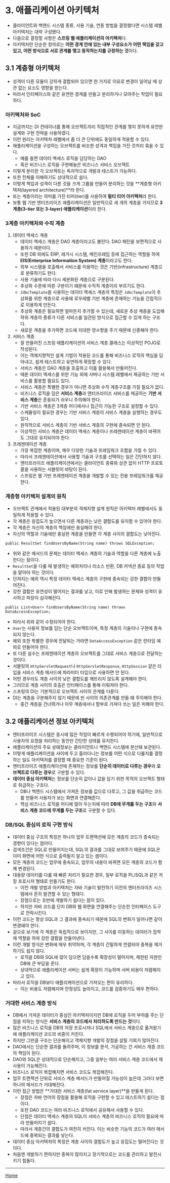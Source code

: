 # 3. 애플리케이션 아키텍처

- 클라이언트와 백엔드 시스템 종류, 사용 기술, 연동 방법을 결정했다면 시스템 레벨 아키텍처는 대략 구성됐다.
- 다음으로 결정할 사항은 **스프링 웹 애플리케이션의 아키텍처**다.
- 아키텍처란 단순한 정의로는 **어떤 경계 안에 있는 내부 구성요소가 어떤 책임을 갖고 있고, 어떤 방식으로 서로 관계를 맺고 동작하는지를 규정하는 것**이다.
  
## 3.1 계층형 아키텍처

- 성격이 다른 모듈이 강하게 결합되어 있으면 한 가지로 이유로 변경이 일어날 때 상관 없는 요소도 영향을 받는다.
- 따라서 인터페이스와 같은 유연한 경계를 만들고 분리하거나 모아주는 작업이 필요하다.

### 아키텍처와 SoC

- 지금까지는 DI 컨테이너를 통해 오브젝트끼리 직접적인 관계를 맺지 못하게 유연한 설계와 구현 전략을 사용하였다.
- 이런 원리는 아키텍처 레벨에서 좀 더 큰 단위에도 동일하게 적용할 수 있다.
- 애플리케이션을 구성하는 오브젝트를 비슷한 성격과 책임을 가진 것끼리 묶을 수 있다.
    - 예를 들면 데이터 액세스 로직을 담당하는 DAO
    - 혹은 비즈니스 로직을 구현해놓은 비즈니스 서비스 오브젝트
- 이렇게 분리한 각 오브젝트는 독자적으로 개발과 테스트가 가능하다.
- 또한 전체를 이해하기도 상대적으로 쉽다.
- 이렇게 책임과 성격이 다른 것을 크게 그룹을 만들어 분리하는 것을 **계층형 아키텍처(layered architecture)**라 한다.
- 또는 계층이라는 의미를 가진 티어(tier)를 사용하여 **멀티 티어 아키텍처**라 한다.
- 보통 웹 기반 엔터프라이즈 애플리케이션은 일반적으로 세 개의 계층을 가지므로 **3계층(3-tier 또는 3-layer) 애플리케이션**이라 한다.

### 3계층 아키텍처와 수직 계층

1. 데이터 액세스 계층
    - 데이터 액세스 계층은 DAO 계층이라고도 불린다. DAO 패턴을 보편적으로 사용하기 때문이다.
    - 또한 DB 외에도 ERP, 레거시 시스템, 메인프레임 등에 접근하는 역할을 하여 **EIS(Enterprise Information System) 계층**이라고도 한다.
    - 외부 시스템을 호출해서 서비스를 이용하는 것은 기반(infrastructure) 계층으로 분류하기도 한다.
    - 사용 기술에 따라 다시 세분화된 계층으로 구분된다.
    - 추상화 수준에 따른 구분이기 떄문에 수직적 계층이라 부르기도 한다.
    - `JdbcTemplate`을 사용하는 데이터 액세스 계층의 특징은 `JdbcTemplate`이 추상화를 위한 계층으로 사용돼 로우레벨 기반 계층에 존재하는 기능을 간접적으로 이용하게 만든다.
    - 추상화 계층은 필요하면 얼마든지 추가할 수 있는데, 새로운 추상 계층을 도입해 하위 계층의 종류가 다른 서비스를 일관된 방식으로 접근할 수 있게 하는 구조다.
    - 새로운 계층을 추가하면 코드에 지대한 영ㄹ향을 주기 때문에 신중해야 한다.
2. 서비스 계층
    - 잘 만들어진 스프링 애플리케이션의 서비스 계층 클래스는 이상적인 POJO로 작성된다.
    - 이는 객체지향적인 설계 기법이 적용된 코드를 통해 비즈니스 로직의 핵심을 담아내고, 쉽게 테스트하고 유연하게 확장할 수 있다.
    - 서비스 계층은 DAO 계층을 호출하고 이를 활용해서 만들어진다.
    - 때론 데이터 액세스를 위한 기능 외에 서버나 시스템 레벨에서 제공하는 기반 서비스를 활용할 필요도 있다.
    - 서비스 계층은 특별한 경우가 아니면 추상화 수직 계층구조를 가질 필요가 없다.
    - 비즈니스 로직을 담은 **서비스 계층**과 엔터프라이즈 서비스를 제공하는 **기반 서비스 계층**은 혼동되기 쉬우니 주의해야 한다.
    - 기반 서비스 계층은 3계층 어디에서나 접근이 가능한 구조로 설정할 수 있다.
    - 스케쥴링이 필요한 경우는 기반 서비스 계층이 서비스 계층을 실행하는 경우도 있다.
    - 원칙적으로 서비스 계층이 기반 서비스 계층의 구현에 종속되면 안 된다.
    - 이상적인 서비스 계층은 데이터 액세스 계층이나 프레젠테이션 계층이 바뀌어도 그대로 유지되어야 한다.
3. 프레젠테이션 계층
    - 가장 복잡한 계층이며, 매우 다양한 기술과 프레임워크 조합을 가질 수 있다.
    - 따라서 프레젠테이션에서 사용할 기술과 구조를 선택하는 일은 간단하지 않다.
    - 엔터프라이즈 애플리케이션에서는 클라이언트 종류와 상관 없이 HTTP 프로토콜을 사용하는 서블릿이 바탕이 된다.
    - 스프링은 웹 기반 프레젠테이션 계층을 개발할 수 있는 전용 프레임워크를 제공한다.

### 계층형 아키텍처 설계의 원칙

- 오브젝트 관계에서 적용된 대부분의 객체지향 설계 원칙은 아키텍처 레벨에서도 동일하게 적용할 수 있다.
- 각 계층은 응집도가 높으면서 다른 계층과는 낮은 결합도를 유지할 수 있어야 한다.
- 각 계층은 자신의 계층의 책임에만 충실해야 한다.
- 자신의 역할과 기술에만 충실한 계층을 만들면 각 계층 사이의 결합도는 낮아진다.

```
public ResultSet findUsersByName(String name) throws SQLException;
```
- 위와 같은 메서드의 문제는 데이터 엑세스 계층의 기술과 역할을 다른 계층에 노출한다는 점이다.
- `ResultSet`을 다룰 때 발생하는 예외처리나 리소스 반환, DB 커넥션 종료 등의 작업을 맡아야 하는 것이다.
- 던져지는 예외 역시 특정 데이터 액세스 계층의 구현에 종속되는 강한 결합이 만들어진다.
- 강한 결합은 유연성이 떨어지는 결과를 낳고, 이로 인해 발생하는 문제와 성격이 유사하고 파장이 심각해진다.

```
public List<User> findUsersByName(String name) throws DataAccessException;
```

- 따라서 위와 같이 수정되어야 한다.
- `User`는 사용자 정보를 담는 단순 오브젝트이며, 특정 계층의 기술이나 구현에 종속되지 않는다.
- 예외 또한 특별한 경우에 전달되는 거라면 `DataAccessException` 같은 런타임 예외로 만들어야 한다.
- 또 다른 실수는 프레젠테이션 계층의 오브젝트를 그대로 서비스 계층으로 전달하는 것이다.
- 서블릿의 `HttpServletRequest`나 `HttpServletResponse`, `HttpSession` 같은 타입을 서비스 계층 메서드에 파라미터 타입으로 사용하면 안 된다.
- 어떤 경우라도 계층 사이의 낮은 결합도를 깨뜨리지 않도록 설계해야 한다.
- 그러므로 계층 사이의 호출은 인터페이스를 통해 이뤄져야 한다.
- 스프링의 DI는 기본적으로 오브젝트 사이의 관계를 다룬다.
- DI는 계층을 구분해주지 않기 때문에 빈 사이의 의존관계를 만들 떄 주의해야 한다.
    - 중간 계층을 건너뛰거나 아무 계층에서나 함부로 가져다 쓰는 일은 피해야 한다.

## 3.2 애플리케이션 정보 아키텍처

- 엔터프라이즈 시스템은 동시에 많은 작업이 빠르게 수행되어야 하기에, 일반적으로 사용자의 요청을 처리하는 동안만 간단한 상태를 유지한다.
- 애플리케이션의 주요 상태정보는 클라이언트나 백엔드 시스템에 분산돼 보관된다.
- 이렇게 애플리케이션을 사이에 두고 흘러다니는 정보를 어떤 식으로 다룰지를 결정하는 일도 아키텍처를 결정할 때 중요한 기준이 된다.
- 엔터프라이즈 애플리케이션에 존재하는 정보를 **단순히 데이터로 다루는 경우**와 **오브젝트로 다루는 경우**로 구분할 수 있다.
- **데이터 중심 아키텍처**는 정보를 단순히 값이나 값을 담기 위한 목적의 오브젝트 형태로 취급하는 구조다.
    - DB나 백엔드 시스템에서 가져온 정보를 값으로 다루고, 그 값을 취급하는 코드를 만들어 사용자가 보는 화면과 연결해준다.
    - 핵심 비즈니스 로직을 어디에 많이 두는지에 따라 **DB에 무게를 두는 구조**와 **서비스 계층 코드에 무게를 두는 구조**로 구분할 수 있다.

### DB/SQL 중심의 로직 구현 방식

- 데이터 중심 구조의 특징은 하나의 업무 트랜잭션에 모든 계층의 코드가 종속되는 경향이 있다는 점이다.
- 검색조건은 SQL로 만들어지는데, SQL의 결과를 그대로 보여주기 때문에 SQL은 이미 화면에 어떤 식으로 출력될지 알고 있는 셈이다.
- 모든 계층의 코드는 업무에 종속되고, 업무의 내용이 바뀌면 모든 계층의 코드가 함께 변경된다.
- 대용량 데이터를 다룰 때 빠른 처리가 필요한 경우, 일부 로직을 PL/SQL과 같은 저장 프로시저 형태로 만들기도 한다.
    - 이런 개발 방법과 아키텍처는 자바 기술이 발전하기 이전의 엔터프라이즈 시스템에서 흔히 발견할 수 있는 형태다.
    - 장점으로는 초반에 개발하기 쉽다는 점이 있다. 
    - 하지만 자바 코드를 단지 DB와 웹 화면을 연결해주는 단순한 인터페이스 도구로 전락시킨다.
- 이런 코드는 항상 SQL과 그 결과에 종속되기 때문에 SQL의 변화가 일어나면 같이 변경돼야 한다.
- 겉으로 보기에 각 계층은 독립적으로 보이지만, 그 사이를 이동하는 데이터가 접착제 역할을 하여 강한 결합을 만들어낸다.
- 이런 개발 방식은 변화에 매우 취약하며, 각 계층이 긴밀하게 연결되어 중복을 제거하기도 쉽지 않다.
    - 로직을 DB와 SQL에 많이 담으면 담을수록 확장성이 떨어지며, 제한된 자원인 DB에 큰 부담을 준다.
    - 상대적으로 애플리케이션 서버는 쉽게 확장이 가능하며 서버 비용이 저렴해지고 있다.
- 따라서 로직을 DB보다 애플리케이션으로 가져오는 편이 유리하다.
    - 이는 비용도 저렴해지며 안정성도 높아지고, 코드를 검증하기도 매우 편하다.

### 거대한 서비스 계층 방식

- DB에서 가져온 데이터가 중심인 아키텍처이지만 DB에 로직을 두어 부하를 주는 단점을 피하는 방식은 **서비스 계층의 코드에서 처리하도록 만드는 것**이다.
- 많은 비즈니스 로직을 DB의 저장 프로시저나 SQL에서 서비스 계층으로 옮겨왔기에 애플리케이션 코드의 비중이 커진다.
- 하지만 그만큼 구조는 단순해지고 객체지향 개발의 장점을 살릴 기회가 많아진다.
- DAO에서는 단순한 결과를 돌려주며, 이 정보를 분석, 가공하는 건 서비스 계층 코드의 책임이 된다.
- DAO와 SQL은 상대적으로 단순해지고, 그중 일부는 여러 서비스 계층 코드에서 재사용이 가능해진다.
- 비즈니스 로직이 복잡해지면 서비스 코드도 복잡해진다.
- 업무 트랜잭션 단위로 서비스 계층 메서드가 만들어질 가능성이 높은데 그러다 보면 하나의 메서드가 거대해진다.
- 이런 접근 방법은 **거대한 서비스 계층(fat service layer)**을 만들게 된다.
    - 장점은 자바 언어의 장점을 활용해 로직을 구현할 수 있고 테스트하기 쉽다는 점이다.
    - 또한 DAO 코드는 여러 비즈니스 로직에서 공유해서 사용할 수 있다.
    - 단점은 데이터 액세스 계층의 SQL이 서비스 계층의 비즈니스 로직의 필요에 따라 만들어지기 쉽다.
    - 따라서 계층간의 결합도가 여전히 커진다. 이는 비슷한 기능의 코드가 여러 메서드에 중복되는 결과를 낳는다.
- 데이터 중심 아키텍처의 특징은 계층 사이의 결합도가 높고 응집도는 떨어진다는 것이다.
- 처음엔 개발하기 편하지만 중복이 많아지고 장기적으로는 코드를 관리하고 발전시키기 힘들다.

---
[Home](./index.md)
